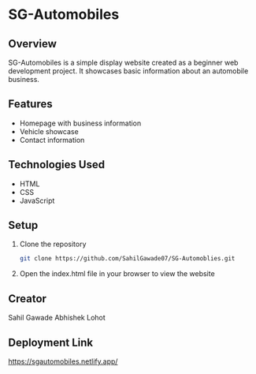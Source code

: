 # SG-Automobiles

## Overview

SG-Automobiles is a simple display website created as a beginner web development project. It showcases basic information about an automobile business.

## Features

- Homepage with business information
- Vehicle showcase
- Contact information

## Technologies Used

- HTML
- CSS
- JavaScript

## Setup

1. Clone the repository

   ```bash
   git clone https://github.com/SahilGawade07/SG-Automoblies.git
   ```

2. Open the index.html file in your browser to view the website

## Creator

Sahil Gawade
Abhishek Lohot

## Deployment Link

https://sgautomobiles.netlify.app/
